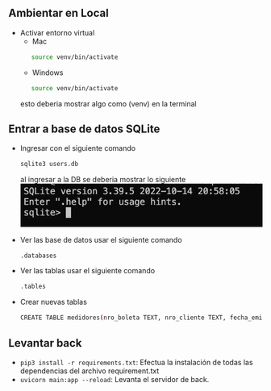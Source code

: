## Ambientar en Local
-  Activar entorno virtual
    - Mac 
     ```bash 
        source venv/bin/activate
    ```
    - Windows 
     ```bash 
        source venv/bin/activate
    ```
    esto deberia mostrar algo como (venv) en la terminal

## Entrar a base de datos SQLite
- Ingresar con el siguiente comando
    ```bash 
    sqlite3 users.db
    ```
    al ingresar a la DB se deberia mostrar lo siguiente
![Alt text](assets/image.png)

- Ver las base de datos usar el siguiente comando
    ```bash 
    .databases
    ```
- Ver las tablas usar el siguiente comando
    ```bash 
    .tables
    ```

- Crear nuevas tablas 
    ```bash 
    CREATE TABLE medidores(nro_boleta TEXT, nro_cliente TEXT, fecha_emision TEXT, consumo_kWh TEXT,potencia_kW TEXT,  total_a_pagar TEXT);
    ```




## Levantar back

- `pip3 install -r requirements.txt`: Efectua la instalación de todas las dependencias del archivo requirement.txt
- `uvicorn main:app --reload`: Levanta el servidor de back.